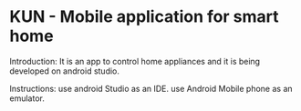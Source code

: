 # KUN - Mobile application for smart home

Introduction:
It is an app to control home appliances and it is being developed on android studio. 

Instructions:
use android Studio as an IDE.
use Android Mobile phone as an emulator.








